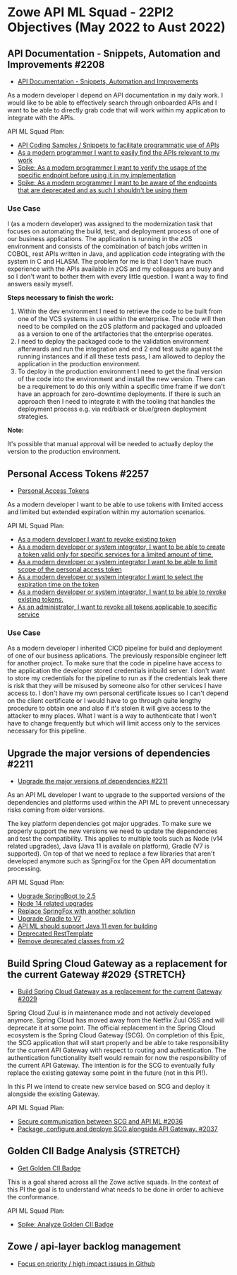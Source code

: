 # Zowe API ML Squad - 22PI2 Objectives (May 2022 to Aust 2022)

## API Documentation - Snippets, Automation and Improvements #2208

* [API Documentation - Snippets, Automation and Improvements](https://github.com/zowe/api-layer/issues/2208)

As a modern developer I depend on API documentation in my daily work. I would like to be able to effectively search through onboarded APIs and I want to be able to directly grab code that will work within my application to integrate with the APIs.

API ML Squad Plan:
- [API Coding Samples / Snippets to facilitate programmatic use of APIs](https://github.com/zowe/api-layer/issues/2082)
- [As a modern programmer I want to easily find the APIs relevant to my work](https://github.com/zowe/api-layer/issues/2253 )
- [Spike: As a modern programmer I want to verify the usage of the specific endpoint before using it in my implementation](https://github.com/zowe/api-layer/issues/2256)
- [Spike: As a modern programmer I want to be aware of the endpoints that are deprecated and as such I shouldn't be using them](https://github.com/zowe/api-layer/issues/2255)

### Use Case

I (as a modern developer) was assigned to the modernization task that focuses on automating the build, test, and deployment process of one of our business applications. The application is running in the zOS environment and consists of the combination of batch jobs written in COBOL, rest APIs written in Java, and application code integrating with the system in C and HLASM. The problem for me is that I don't have much experience with the APIs available in zOS and my colleagues are busy and so I don't want to bother them with every little question. I want a way to find answers easily myself. 

**Steps necessary to finish the work:**
1) Within the dev environment I need to retrieve the code to be built from one of the VCS systems in use within the enterprise. The code will then need to be compiled on the zOS platform and packaged and uploaded as a version to one of the artifactories that the enterprise operates. 
2) I need to deploy the packaged code to the validation environment afterwards and run the integration and end 2 end test suite against the running instances and if all these tests pass, I am allowed to deploy the application in the production environment. 
3) To deploy in the production environment I need to get the final version of the code into the environment and install the new version. There can be a requirement to do this only within a specific time frame if we don't have an approach for zero-downtime deployments. If there is such an approach then I need to integrate it with the tooling that handles the deployment process e.g. via red/black or blue/green deployment strategies.

**Note:**

It's possible that manual approval will be needed to actually deploy the version to the production environment.

## Personal Access Tokens #2257

* [Personal Access Tokens](https://github.com/zowe/api-layer/issues/2257)

As a modern developer I want to be able to use tokens with limited access and limited but extended expiration within my automation scenarios. 

API ML Squad Plan:
- [As a modern developer I want to revoke existing token](https://github.com/zowe/api-layer/issues/2306)
- [As a modern developer or system integrator, I want to be able to create a token valid only for specific services for a limited amount of time.](https://github.com/zowe/api-layer/issues/2276)
- [As a modern developer or system integrator I want to be able to limit scope of the personal access token](https://github.com/zowe/api-layer/issues/2277)
- [As a modern developer or system integrator I want to select the expiration time on the token](https://github.com/zowe/api-layer/issues/2278)
- [As a modern developer or system integrator, I want to be able to revoke existing tokens.](https://github.com/zowe/api-layer/issues/2279)
- [As an administrator, I want to revoke all tokens applicable to specific service](https://github.com/zowe/api-layer/issues/2280)

### Use Case

As a modern developer I inherited CICD pipeline for build and deployment of one of our business aplications. The previously responsible engineer left for another project. To make sure that the code in pipeline have access to the application the developer stored credentials inbuild server. I don't want to store my credentials for the pipeline to run as if the credentials leak there is risk that they will be misused by someone also for other services I have access to. I don't have my own personal certificate issues so I can't depend on the client certificate or I would have to go through quite lengthy procedure to obtain one and also if it's stolen it will give access to the attacker to mny places. What I want is a way to authenticate that I won't have to change frequently but which will limit access only to the services necessary for this pipeline. 

## Upgrade the major versions of dependencies #2211

* [Upgrade the major versions of dependencies #2211](https://github.com/zowe/api-layer/issues/2211)

As an API ML developer I want to upgrade to the supported versions of the dependencies and platforms used within the API ML to prevent unnecessary risks coming from older versions. 

The key platform dependencies got major upgrades. To make sure we properly support the new versions we need to update the dependencies and test the compatibility. This applies to multiple tools such as Node (v14 related upgrades), Java (Java 11 is availale on platform), Gradle (V7 is supported). On top of that we need to replace a few libraries that aren't developed anymore such as SpringFox for the Open API documentation processing.

API ML Squad Plan:
- [Upgrade SpringBoot to 2.5](https://github.com/zowe/api-layer/issues/1972)
- [Node 14 related upgrades](https://github.com/zowe/api-layer/issues/2030)
- [Replace SpringFox with another solution](https://github.com/zowe/api-layer/issues/1971)
- [Upgrade Gradle to V7](https://github.com/zowe/api-layer/issues/1973)
- [API ML should support Java 11 even for building](https://github.com/zowe/api-layer/issues/1294)
- [Deprecated RestTemplate](https://github.com/zowe/api-layer/issues/1981)
- [Remove deprecated classes from v2](https://github.com/zowe/api-layer/issues/2171)

## Build Spring Cloud Gateway as a replacement for the current Gateway #2029 {STRETCH}

* [Build Spring Cloud Gateway as a replacement for the current Gateway #2029](https://github.com/zowe/api-layer/issues/2029)  

Spring Cloud Zuul is in maintenance mode and not actively developed anymore. Spring Cloud has moved away from the Netflix Zuul OSS and will deprecate it at some point. The official replacement in the Spring Cloud ecosystem is the Spring Cloud Gateway (SCG). On completion of this Epic, the SCG application that will start properly and be able to take responsibility for the current API Gateway with respect to routing and authentication. The authentication functionality itself would remain for now the responsibility of the current API Gateway. The intention is for the SCG to eventually fully replace the existing gateway some point in the future (not in this PI!).  

In this PI we intend to create new service based on SCG and deploy it alongside the existing Gateway. 

API ML Squad Plan:  
- [Secure communication between SCG and API ML #2036](https://github.com/zowe/api-layer/issues/2036)  
- [Package, configure and deploye SCG alongside API Gateway. #2037](https://github.com/zowe/api-layer/issues/2037)  

## Golden CII Badge Analysis {STRETCH}

* [Get Golden CII Badge](https://github.com/zowe/community/issues/1279)

This is a goal shared across all the Zowe active squads. In the context of this PI the goal is to understand what needs to be done in order to achieve the conformance. 

API ML Squad Plan:
- [Spike: Analyze Golden CII Badge](https://github.com/zowe/api-layer/issues/2309)

## Zowe / api-layer backlog management

* [Focus on priority / high impact issues in Github](https://github.com/zowe/api-layer/labels/22PI1)
